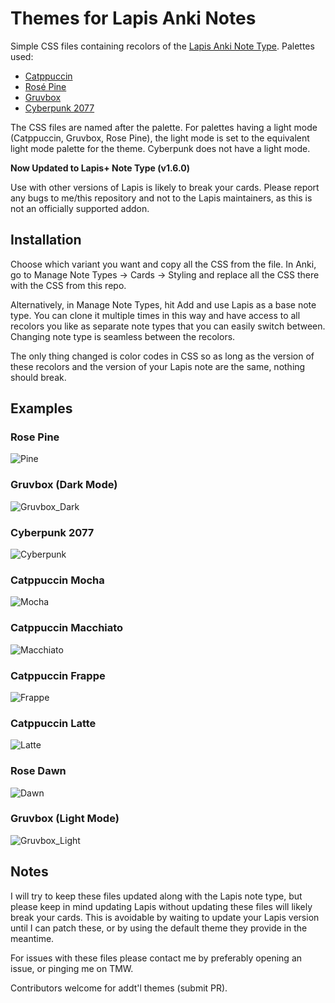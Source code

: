 # Themes for Lapis Anki Notes

Simple CSS files containing recolors of the [Lapis Anki Note Type](https://github.com/donkuri/lapis).  Palettes used:

- [Catppuccin](https://catppuccin.com/palette/)
- [Rosé Pine](https://rosepinetheme.com/palette/)
- [Gruvbox](https://github.com/morhetz/gruvbox)
- [Cyberpunk 2077](https://www.deviantart.com/cdixon13/art/CyberPunk-2077-Palette-879017278)

The CSS files are named after the palette.  For palettes having a light mode (Catppuccin, Gruvbox, Rose Pine), the light mode is set to the equivalent light mode palette for the theme.  Cyberpunk does not have a light mode.

**Now Updated to Lapis+ Note Type (v1.6.0)**

Use with other versions of Lapis is likely to break your cards. Please report any bugs to me/this repository and not to the Lapis maintainers, as this is not an officially supported addon. 

## Installation

Choose which variant you want and copy all the CSS from the file.  In Anki, go to Manage Note Types -> Cards -> Styling and replace all the CSS there with the CSS from this repo.

Alternatively, in Manage Note Types, hit Add and use Lapis as a base note type. You can clone it multiple times in this way and have access to all recolors you like as separate note types that you can easily switch between.  Changing note type is seamless between the recolors.

The only thing changed is color codes in CSS so as long as the version of these recolors and the version of your Lapis note are the same, nothing should break.

## Examples

### Rose Pine 

![Pine](/img/rose_pine.png)

### Gruvbox (Dark Mode)

![Gruvbox_Dark](/img/gruvbox-dark.png)

### Cyberpunk 2077

![Cyberpunk](/img/cyberpunk.png)

### Catppuccin Mocha

![Mocha](/img/catppuccin-mocha.png)

### Catppuccin Macchiato

![Macchiato](/img/catppuccin-macchiato.png)

### Catppuccin Frappe

![Frappe](/img/catppuccin-frappe.png)

### Catppuccin Latte

![Latte](/img/catppuccin-latte.png)

### Rose Dawn

![Dawn](/img/rose_dawn.png)

### Gruvbox (Light Mode)

![Gruvbox_Light](/img/gruvbox-light.png)

## Notes

I will try to keep these files updated along with the Lapis note type, but please keep in mind updating Lapis without updating these files will likely break your cards. This is avoidable by waiting to update your Lapis version until I can patch these, or by using the default theme they provide in the meantime. 

For issues with these files please contact me by preferably opening an issue, or pinging me on TMW. 

Contributors welcome for addt'l themes (submit PR).

